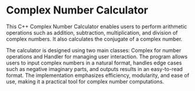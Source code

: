 # Complex Number Calculator
This C++ Complex Number Calculator enables users to perform arithmetic operations such as addition, subtraction, multiplication, and division of complex numbers. It also calculates the conjugate of a complex number. 

The calculator is designed using two main classes: Complex for number operations and Handler for managing user interaction. The program allows users to input complex numbers in a natural format, handles edge cases such as negative imaginary parts, and outputs results in an easy-to-read format. The implementation emphasizes efficiency, modularity, and ease of use, making it a practical tool for complex number computations.
